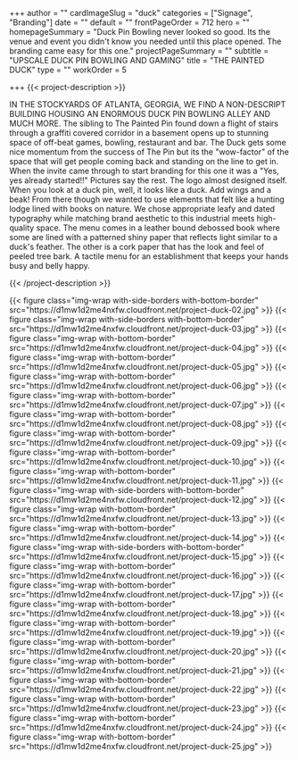 +++
author = ""
cardImageSlug = "duck"
categories = ["Signage", "Branding"]
date = ""
default = ""
frontPageOrder = 712
hero = ""
homepageSummary = "Duck Pin Bowling never looked so good. Its the venue and event you didn't know you needed until this place opened. The branding came easy for this one."
projectPageSummary = ""
subtitle = "UPSCALE DUCK PIN BOWLING AND GAMING"
title = "THE PAINTED DUCK"
type = ""
workOrder = 5

+++
{{< project-description >}} <p>IN THE STOCKYARDS OF ATLANTA, GEORGIA, WE FIND A NON-DESCRIPT BUILDING HOUSING AN ENORMOUS DUCK PIN BOWLING ALLEY AND MUCH MORE. The sibling to The Painted Pin found down a flight of stairs through a graffiti covered corridor in a basement opens up to stunning space of off-beat games, bowling, restaurant and bar. The Duck gets some nice momentum from the success of The Pin but its the "wow-factor" of the space that will get people coming back and standing on the line to get in. When the invite came through to start branding for this one it was a "Yes, yes already started!!" Pictures say the rest. The logo almost designed itself. When you look at a duck pin, well, it looks like a duck. Add wings and a beak! From there though we wanted to use elements that felt like a hunting lodge lined with books on nature. We chose appropriate leafy and dated typography while matching brand aesthetic to this industrial meets high-quality space. The menu comes in a leather bound debossed book where some are lined with a patterned shiny paper that reflects light similar to a duck's feather. The other is a cork paper that has the look and feel of peeled tree bark. A tactile menu for an establishment that keeps your hands busy and belly happy. </p> {{< /project-description >}}

<div class="project-item">
{{< figure class="img-wrap with-side-borders with-bottom-border" src="https://d1mw1d2me4nxfw.cloudfront.net/project-duck-02.jpg" >}}
{{< figure class="img-wrap with-side-borders with-bottom-border" src="https://d1mw1d2me4nxfw.cloudfront.net/project-duck-03.jpg" >}}
{{< figure class="img-wrap with-bottom-border" src="https://d1mw1d2me4nxfw.cloudfront.net/project-duck-04.jpg" >}}
{{< figure class="img-wrap with-bottom-border" src="https://d1mw1d2me4nxfw.cloudfront.net/project-duck-05.jpg" >}}
{{< figure class="img-wrap with-bottom-border" src="https://d1mw1d2me4nxfw.cloudfront.net/project-duck-06.jpg" >}}
{{< figure class="img-wrap with-bottom-border" src="https://d1mw1d2me4nxfw.cloudfront.net/project-duck-07.jpg" >}}
{{< figure class="img-wrap with-bottom-border" src="https://d1mw1d2me4nxfw.cloudfront.net/project-duck-08.jpg" >}}
{{< figure class="img-wrap with-bottom-border" src="https://d1mw1d2me4nxfw.cloudfront.net/project-duck-09.jpg" >}}
{{< figure class="img-wrap with-bottom-border" src="https://d1mw1d2me4nxfw.cloudfront.net/project-duck-10.jpg" >}}
{{< figure class="img-wrap with-bottom-border" src="https://d1mw1d2me4nxfw.cloudfront.net/project-duck-11.jpg" >}}
{{< figure class="img-wrap with-side-borders with-bottom-border" src="https://d1mw1d2me4nxfw.cloudfront.net/project-duck-12.jpg" >}}
{{< figure class="img-wrap with-bottom-border" src="https://d1mw1d2me4nxfw.cloudfront.net/project-duck-13.jpg" >}}
{{< figure class="img-wrap with-bottom-border" src="https://d1mw1d2me4nxfw.cloudfront.net/project-duck-14.jpg" >}}
{{< figure class="img-wrap with-side-borders with-bottom-border" src="https://d1mw1d2me4nxfw.cloudfront.net/project-duck-15.jpg" >}}
{{< figure class="img-wrap with-bottom-border" src="https://d1mw1d2me4nxfw.cloudfront.net/project-duck-16.jpg" >}}
{{< figure class="img-wrap with-bottom-border" src="https://d1mw1d2me4nxfw.cloudfront.net/project-duck-17.jpg" >}}
{{< figure class="img-wrap with-bottom-border" src="https://d1mw1d2me4nxfw.cloudfront.net/project-duck-18.jpg" >}}
{{< figure class="img-wrap with-bottom-border" src="https://d1mw1d2me4nxfw.cloudfront.net/project-duck-19.jpg" >}}
{{< figure class="img-wrap with-bottom-border" src="https://d1mw1d2me4nxfw.cloudfront.net/project-duck-20.jpg" >}}
{{< figure class="img-wrap with-bottom-border" src="https://d1mw1d2me4nxfw.cloudfront.net/project-duck-21.jpg" >}}
{{< figure class="img-wrap with-bottom-border" src="https://d1mw1d2me4nxfw.cloudfront.net/project-duck-22.jpg" >}}
{{< figure class="img-wrap with-bottom-border" src="https://d1mw1d2me4nxfw.cloudfront.net/project-duck-23.jpg" >}}
{{< figure class="img-wrap with-bottom-border" src="https://d1mw1d2me4nxfw.cloudfront.net/project-duck-24.jpg" >}}
{{< figure class="img-wrap with-bottom-border" src="https://d1mw1d2me4nxfw.cloudfront.net/project-duck-25.jpg" >}}